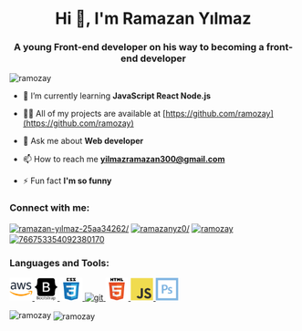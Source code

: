 <h1 align="center">Hi 👋, I'm Ramazan Yılmaz</h1>
<h3 align="center">A young Front-end developer on his way to becoming a front-end developer</h3>

<p align="left"> <img src="https://komarev.com/ghpvc/?username=ramozay&label=Profile%20views&color=0e75b6&style=flat" alt="ramozay" /> </p>

- 🌱 I’m currently learning **JavaScript React Node.js**

- 👨‍💻 All of my projects are available at [https://github.com/ramozay](https://github.com/ramozay)

- 💬 Ask me about **Web developer**

- 📫 How to reach me **yilmazramazan300@gmail.com**

- ⚡ Fun fact **I'm so funny**

<h3 align="left">Connect with me:</h3>
<p align="left">
<a href="https://linkedin.com/in/ramazan-yılmaz-25aa34262/" target="blank"><img align="center" src="https://raw.githubusercontent.com/rahuldkjain/github-profile-readme-generator/master/src/images/icons/Social/linked-in-alt.svg" alt="ramazan-yılmaz-25aa34262/" height="30" width="40" /></a>
<a href="https://instagram.com/ramazanyz0/" target="blank"><img align="center" src="https://raw.githubusercontent.com/rahuldkjain/github-profile-readme-generator/master/src/images/icons/Social/instagram.svg" alt="ramazanyz0/" height="30" width="40" /></a>
<a href="https://www.hackerrank.com/ramozay" target="blank"><img align="center" src="https://raw.githubusercontent.com/rahuldkjain/github-profile-readme-generator/master/src/images/icons/Social/hackerrank.svg" alt="ramozay" height="30" width="40" /></a>
<a href="https://discord.gg/766753354092380170" target="blank"><img align="center" src="https://raw.githubusercontent.com/rahuldkjain/github-profile-readme-generator/master/src/images/icons/Social/discord.svg" alt="766753354092380170" height="30" width="40" /></a>
</p>

<h3 align="left">Languages and Tools:</h3>
<p align="left"> <a href="https://aws.amazon.com" target="_blank" rel="noreferrer"> <img src="https://raw.githubusercontent.com/devicons/devicon/master/icons/amazonwebservices/amazonwebservices-original-wordmark.svg" alt="aws" width="40" height="40"/> </a> <a href="https://getbootstrap.com" target="_blank" rel="noreferrer"> <img src="https://raw.githubusercontent.com/devicons/devicon/master/icons/bootstrap/bootstrap-plain-wordmark.svg" alt="bootstrap" width="40" height="40"/> </a> <a href="https://www.w3schools.com/css/" target="_blank" rel="noreferrer"> <img src="https://raw.githubusercontent.com/devicons/devicon/master/icons/css3/css3-original-wordmark.svg" alt="css3" width="40" height="40"/> </a> <a href="https://git-scm.com/" target="_blank" rel="noreferrer"> <img src="https://www.vectorlogo.zone/logos/git-scm/git-scm-icon.svg" alt="git" width="40" height="40"/> </a> <a href="https://www.w3.org/html/" target="_blank" rel="noreferrer"> <img src="https://raw.githubusercontent.com/devicons/devicon/master/icons/html5/html5-original-wordmark.svg" alt="html5" width="40" height="40"/> </a> <a href="https://developer.mozilla.org/en-US/docs/Web/JavaScript" target="_blank" rel="noreferrer"> <img src="https://raw.githubusercontent.com/devicons/devicon/master/icons/javascript/javascript-original.svg" alt="javascript" width="40" height="40"/> </a> <a href="https://www.photoshop.com/en" target="_blank" rel="noreferrer"> <img src="https://raw.githubusercontent.com/devicons/devicon/master/icons/photoshop/photoshop-line.svg" alt="photoshop" width="40" height="40"/> </a> </p>

<p><img align="left" src="https://github-readme-stats.vercel.app/api/top-langs?username=ramozay&show_icons=true&locale=en&layout=compact" alt="ramozay" /></p>

<p>&nbsp;<img align="center" src="https://github-readme-stats.vercel.app/api?username=ramozay&show_icons=true&locale=en" alt="ramozay" /></p>

